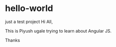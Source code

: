 # hello-world
just a test project
Hi All,

This is Piyush ugale trying to learn about Angular JS.

Thanks
